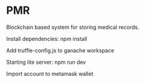 # PMR

Blockchain based system for storing medical records.

Install dependencies: 
npm install

Add truffle-config.js to ganache workspace

Starting lite server: 
npm run dev 

Import account to metamask wallet
